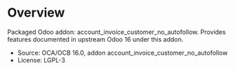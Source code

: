 # Overview

Packaged Odoo addon: account_invoice_customer_no_autofollow. Provides features documented in upstream Odoo 16 under this addon.

- Source: OCA/OCB 16.0, addon account_invoice_customer_no_autofollow
- License: LGPL-3
